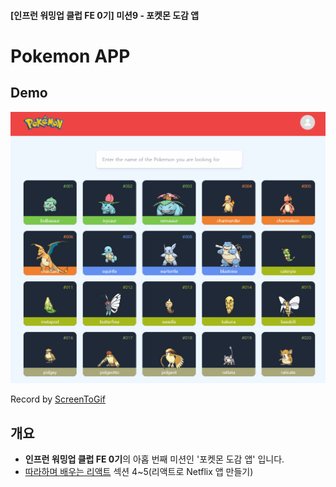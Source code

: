 #### [인프런 워밍업 클럽 FE 0기] 미션9 - 포켓몬 도감 앱

# Pokemon APP

<!-- - [Inflearn Blog](https://www.inflearn.com/blogs/7168) -->

## Demo

![Alt text](/10-pokemon-app/pokemon-app.gif)

Record by [ScreenToGif](https://www.screentogif.com/)

## 개요

- **인프런 워밍업 클럽 FE 0기**의 아홉 번째 미션인 '포켓몬 도감 앱' 입니다.
- [따라하며 배우는 리액트](https://www.inflearn.com/course/따라하는-리액트) 섹션
4~5(리액트로 Netflix 앱 만들기)
<!--

## 목표

- **[swiper](https://swiperjs.com/)** 라이브러리 커스텀해보기
- **[react-oauth/google](https://github.com/MomenSherif/react-oauth)** 로 구글
  로그인 연동해보기

## 구현

> **swiper** 라이브러리 커스텀해보기

```jsx
// LoginPage
import "swiper/css/effect-fade";

<Swiper
  modules={[Autoplay, EffectFade, Pagination, A11y]}
  autoplay={auto}
  effect={"fade"}
  pagination={{
    clickable: true,
  }}
  loop={true}
  fadeEffect={{ crossFade: true }}
  slidesPerView={1}
  speed={2000}
>
  {...}
</Swiper>

// Row.tsx
import "swiper/css/mousewheel";

<Swiper
  modules={[Navigation, Pagination, Scrollbar, A11y, Mousewheel]}
  navigation
  pagination={{ clickable: true }}
  mousewheel
  speed={1000}
  spaceBetween={10}
>
  {...}
</Swiper>
```

2024년 3월 10일의 디즈니 플러스 메인 페이지를 그대로 옮겨보고자 swiper 라이브러
리를 커스텀해봤다.

로그인 페이지에서는 좌우로 넘기는 슬라이드가 아닌 fade-in-out의 슬라이드를 구현
하기 위해 swiper에 EffectFade 모듈을 추가하고 fadeEffect 속성을 추가했다.

이 fadeEffect가 제대로 작동하기 위해선 반드시 해당 이펙트의 css를 추가해야 한다.

다른 모듈이나 컴포넌트를 추가할 때처럼 자동으로 추가되지 않으니 주의해야 한다. (
이걸 몰라서 한참을 찾았다. 😥)

Row 컴포넌트는 마우스 휠에 따라 움직이는 슬라이드를 만들기 위해 Mousewheel 모듈
과 속성을 이용했다.

이렇게 슬라이드 속성을 정한 뒤에 swiper가 렌더링하는 요소의 class를 찾아 CSS에서
원하는 디자인으로 변경하면 된다.

이때 라이브러리의 CSS와 겹치는 속성이 있을 수 있기 떄문에 '!important'를 붙이는
게 좋다.

<br />

> **react-oauth/google** 로 구글 로그인 연동해보기

```jsx
// index.js
<GoogleOAuthProvider clientId={process.env.REACT_APP_CLIENT_ID}>
  <BrowserRouter>
    <App />
  </BrowserRouter>
</GoogleOAuthProvider>;

// App.jsx
const navigate = useNavigate();
const [isLogin, setIsLogin] = useState(
  localStorage.getItem('user') ? true : false
);

useEffect(() => {
  isLogin ? navigate('/') : navigate('/login');
}, [isLogin]);

<Routes>
  {isLogin ? (
    <Route path='/' element={<Layout setIsLogin={setIsLogin} />}>
      <Route index element={<MainPage />} />
      <Route path=':movieId' element={<DetailPage />} />
      <Route path='search' element={<SearchPage />} />
    </Route>
  ) : (
    <Route path='login' element={<LoginPage setIsLogin={setIsLogin} />} />
  )}
</Routes>;
```

react-oauth/google는 구글 로그인을 지원하는 라이브러리로, 사전에 구글의 Cloud에
서 API 등록을 하고 Client ID를 발급받아야 사용할 수 있다.

먼저 프로젝트의 최상위에 GoogleOAuthProvider로 감싸준다.

그리고 사용자의 로그인 여부에 따라 페이지를 이동시키기 위해 라우터를 설정한 App
컴포넌트에서 관련 코드를 작성했다.

페이지가 렌더링 될 때 로컬 스토리지에 저장된 유저 정보를 받아오고 만약 없다면 로
그인 페이지로 보내도록 했다.

```js
// loginPage
const googleLogin = async credentialResponse => {
  localStorage.setItem(
    'user',
    JSON.stringify(jwtDecode(credentialResponse.credential))
  );
  setIsLogin(true);
};

<GoogleLogin
  onSuccess={credentialResponse => googleLogin(credentialResponse)}
/>;
```

GoogleLogin 컴포넌트는 react-oauth/google 라이브러리에서 지원하는 버튼 컴포넌트
로 디자인 및 로그인 관련 함수가 내장되어 있다.

onSuccess는 사용자의 로그인이 성공했을 때 실행되는 콜백 함수이며, 인자로 로그인
한 유저의 정보를 담은 데이터를 갖는다.

여기서 credential이라는 값은 유저의 정보를 담고 있는 토큰으로 암호화되어 있기 때
문에 jwt-decode 라이브러리를 이용해 디코딩하여 사용해야 한다.

여기서 받은 picture는 사용자의 프로필 이미지 링크를 포함하고 있어서 Nav 컴포넌트
에서 사용해 로그인한 유저의 프로필 이미지로 변경했다.

## 회고

'Netflix 앱 만들기'를 하면서 사용했던 기술이 대부분이라 오래 걸리지 않을 것 같았
지만...

라이브러리 알아보고 문서 읽고 실행해보고... 하는 데 너무 오래 걸린 것 같다.

배너 하단의 카테고리 부분은 이전에 같은 과제를 하셨던 분의 깃허브를 참고했다.
(https://github.com/kimneighbor/clone-disney-plus-app)

로그인 페이지는 따라하기 싫어서 현재
[디즈니 플러스 홈페이지](https://www.disneyplus.com/ko-kr)를 보고 참고했다.

그대로 하면 얼마 안 걸릴 거라 생각했는데 생각보다 라이브러리 커스텀에서 좀 애를
먹었다. 😅

```
with_networks: "2739"
```

2739는 TMDB에서 디즈니 플러스 방송사(networks) 코드라서 axios의 instance 기본 값
에 추가했다.

몇몇 요청은 해당 파라미터가 통하지 않거나 오류를 보내기도 해서 완벽하진 않다.

디즈니 플러스에서 API를 제공했다면 더 알맞게 페이지를 구현할 수 있었을 텐데 하는
아쉬움이 남는다.

한편 영화 정보 API를 제공해주는
[TMDB(The Movie Database)](https://www.themoviedb.org/) 같은 곳이 있어 감사하고
다행이라는 생각이 들었다.

프론트엔드 공부하는데 API를 제공해주는 곳이 아예 없었다면 혹은 매번 일정 비용을
지불해야 했다면 얼마나 힘들었을까

로그인도 사실 좀 더 좋은 라우팅 구조나 상태 관리 라이브러리를 공부하고 사용해보
고 싶었지만...

계속 욕심만 커지는 것 같아 최대한 간단하게 구현하려 했다.

(사실 과제 밀려서 조바심에 아무것도 못 했다... 😂) -->
